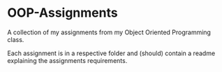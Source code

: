 ﻿# OOP-Assignments

A collection of my assignments from my Object Oriented Programming class.

Each assignment is in a respective folder and (should) contain a readme explaining the assignments requirements.
